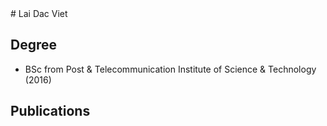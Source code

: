 <markdown>
# Lai Dac Viet

## Degree
- BSc from Post & Telecommunication Institute of Science & Technology (2016)

## Publications

</markdown>

